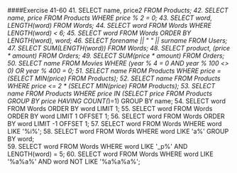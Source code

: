 ####Exercise 41-60
41. SELECT name, price*2 FROM Products;
42. SELECT name, price FROM Products WHERE price % 2 = 0;
43. SELECT word, LENGTH(word) FROM Words;
44. SELECT word FROM Words WHERE LENGTH(word) < 6;
45. SELECT word FROM Words ORDER BY LENGTH(word), word;
46. SELECT forename || " " || surname FROM Users;
47. SELECT SUM(LENGTH(word)) FROM Words;
48. SELECT product, (price * amount) FROM Orders;
49. SELECT SUM(price * amount) FROM Orders;
50. SELECT name FROM Movies WHERE (year % 4 = 0 AND year % 100 <> 0) OR year % 400 = 0;
51. SELECT name FROM Products WHERE price =(SELECT MIN(price) FROM Products);
52. SELECT name FROM Products WHERE price <= 2 * (SELECT MIN(price) FROM Products);
53. SELECT name FROM Products WHERE price IN (SELECT price FROM Products GROUP BY price HAVING COUNT(*)=1) GROUP BY name;
54. SELECT word FROM Words ORDER BY word LIMIT 1;
55. SELECT word FROM Words ORDER BY word LIMIT 1 OFFSET 1;
56. SELECT word FROM Words ORDER BY word LIMIT -1 OFFSET 1;
57. SELECT word FROM Words WHERE word LIKE '%i%';
58. SELECT word FROM Words WHERE word LIKE 'a%' GROUP BY word;   
59. SELECT word FROM Words WHERE word LIKE '_p%' AND LENGTH(word) = 5;
60. SELECT word FROM Words WHERE word LIKE '%a%a%' AND word NOT LIKE '%a%a%a%';
